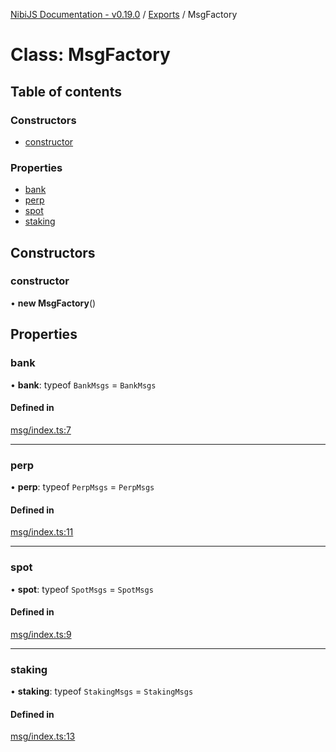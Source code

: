 [NibiJS Documentation - v0.19.0](../intro.md) / [Exports](../modules.md) / MsgFactory

# Class: MsgFactory

## Table of contents

### Constructors

- [constructor](MsgFactory.md#constructor)

### Properties

- [bank](MsgFactory.md#bank)
- [perp](MsgFactory.md#perp)
- [spot](MsgFactory.md#spot)
- [staking](MsgFactory.md#staking)

## Constructors

### constructor

• **new MsgFactory**()

## Properties

### bank

• **bank**: typeof `BankMsgs` = `BankMsgs`

#### Defined in

[msg/index.ts:7](https://github.com/NibiruChain/ts-sdk/blob/d8cd31f/packages/nibijs/src/msg/index.ts#L7)

___

### perp

• **perp**: typeof `PerpMsgs` = `PerpMsgs`

#### Defined in

[msg/index.ts:11](https://github.com/NibiruChain/ts-sdk/blob/d8cd31f/packages/nibijs/src/msg/index.ts#L11)

___

### spot

• **spot**: typeof `SpotMsgs` = `SpotMsgs`

#### Defined in

[msg/index.ts:9](https://github.com/NibiruChain/ts-sdk/blob/d8cd31f/packages/nibijs/src/msg/index.ts#L9)

___

### staking

• **staking**: typeof `StakingMsgs` = `StakingMsgs`

#### Defined in

[msg/index.ts:13](https://github.com/NibiruChain/ts-sdk/blob/d8cd31f/packages/nibijs/src/msg/index.ts#L13)
